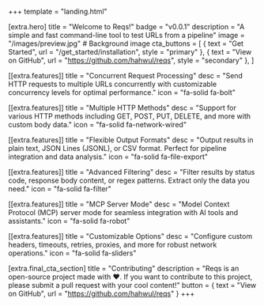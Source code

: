 +++
template = "landing.html"

[extra.hero]
title = "Welcome to Reqs!"
badge = "v0.0.1"
description = "A simple and fast command-line tool to test URLs from a pipeline"
image = "/images/preview.jpg" # Background image
cta_buttons = [
    { text = "Get Started", url = "/get_started/installation", style = "primary" },
    { text = "View on GitHub", url = "https://github.com/hahwul/reqs", style = "secondary" },
]

[[extra.features]]
title = "Concurrent Request Processing"
desc = "Send HTTP requests to multiple URLs concurrently with customizable concurrency levels for optimal performance."
icon = "fa-solid fa-bolt"

[[extra.features]]
title = "Multiple HTTP Methods"
desc = "Support for various HTTP methods including GET, POST, PUT, DELETE, and more with custom body data."
icon = "fa-solid fa-network-wired"

[[extra.features]]
title = "Flexible Output Formats"
desc = "Output results in plain text, JSON Lines (JSONL), or CSV format. Perfect for pipeline integration and data analysis."
icon = "fa-solid fa-file-export"

[[extra.features]]
title = "Advanced Filtering"
desc = "Filter results by status code, response body content, or regex patterns. Extract only the data you need."
icon = "fa-solid fa-filter"

[[extra.features]]
title = "MCP Server Mode"
desc = "Model Context Protocol (MCP) server mode for seamless integration with AI tools and assistants."
icon = "fa-solid fa-robot"

[[extra.features]]
title = "Customizable Options"
desc = "Configure custom headers, timeouts, retries, proxies, and more for robust network operations."
icon = "fa-solid fa-sliders"

[extra.final_cta_section]
title = "Contributing"
description = "Reqs is an open-source project made with ❤️. If you want to contribute to this project, please submit a pull request with your cool content!"
button = { text = "View on GitHub", url = "https://github.com/hahwul/reqs" }
+++
